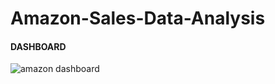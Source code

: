 # Amazon-Sales-Data-Analysis
#### DASHBOARD
![amazon dashboard](https://github.com/AishwaryaSushant/Amazon-Sales-Data-Analysis/assets/63956495/f6bb9f6c-6ae7-4f4a-abc3-72ca6666be9a)

